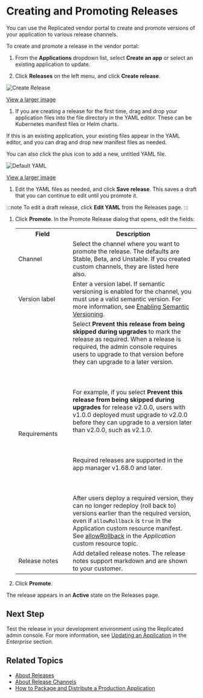 # Creating and Promoting Releases

You can use the Replicated vendor portal to create and promote versions of your application to various release channels.

To create and promote a release in the vendor portal:

1. From the **Applications** dropdown list, select **Create an app** or select an existing application to update.

1. Click **Releases** on the left menu, and click **Create release**.

  ![Create Release](/images/release-create-new.png)

  [View a larger image](/images/release-create-new.png)

1. If you are creating a release for the first time, drag and drop your application files into the file directory in the YAML editor. These can be Kubernetes manifest files or Helm charts.

  If this is an existing application, your existing files appear in the YAML editor, and you can drag and drop new manifest files as needed.

  You can also click the plus icon to add a new, untitled YAML file.

   ![Default YAML](/images/guides/kots/default-yaml.png)

   [View a larger image](/images/guides/kots/default-yaml.png)

1. Edit the YAML files as needed, and click **Save release**. This saves a draft that you can continue to edit until you promote it.

  :::note
  To edit a draft release, click **Edit YAML** from the Releases page.
  :::

1. Click **Promote**. In the Promote Release dialog that opens, edit the fields:

    <table>
      <tr>
        <th width="30%">Field</th>
        <th width="70%">Description</th>
      </tr>
      <tr>
        <td>Channel</td>
        <td>Select the channel where you want to promote the release. The defaults are Stable, Beta, and Unstable. If you created custom channels, they are listed here also.</td>
      </tr>
      <tr>
        <td>Version label</td>
        <td>Enter a version label. If semantic versioning is enabled for the channel, you must use a valid semantic version. For more information, see <a href="releases-semantic-versioning">Enabling Semantic Versioning</a>.</td>
      </tr>
      <tr>
        <td>Requirements</td>
        <td>Select <strong>Prevent this release from being skipped during upgrades</strong> to mark the release as required. When a release is required, the admin console requires users to upgrade to that version before they can upgrade to a later version.<br></br><br></br>For example, if you select <strong>Prevent this release from being skipped during upgrades</strong> for release v2.0.0, users with v1.0.0 deployed must upgrade to v2.0.0 before they can upgrade to a version later than v2.0.0, such as v2.1.0.<br></br><br></br>Required releases are supported in the app manager v1.68.0 and later.<br></br><br></br>After users deploy a required version, they can no longer redeploy (roll back to) versions earlier than the required version, even if <code>allowRollback</code> is <code>true</code> in the Application custom resource manifest. See <a href="../reference/custom-resource-application#allowrollback">allowRollback</a> in the <i>Application</i> custom resource topic.</td>
      </tr>
      <tr>
        <td>Release notes</td>
        <td>Add detailed release notes. The release notes support markdown and are shown to your customer.</td>
      </tr>
    </table>

1. Click **Promote**.

  The release appears in an **Active** state on the Releases page.

## Next Step

Test the release in your development environment using the Replicated admin console. For more information, see [Updating an Application](../enterprise/updating-apps) in the _Enterprise_ section.

## Related Topics

* [About Releases](releases-about)
* [About Release Channels](releases-about-channels)
* [How to Package and Distribute a Production Application](distributing-workflow)
